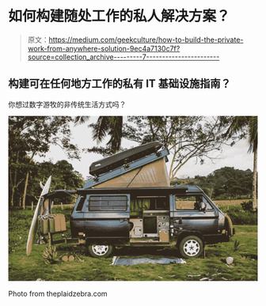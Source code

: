 # 如何构建随处工作的私人解决方案？

> 原文：<https://medium.com/geekculture/how-to-build-the-private-work-from-anywhere-solution-9ec4a7130c7f?source=collection_archive---------7----------------------->

## 构建可在任何地方工作的私有 IT 基础设施指南？

你想过数字游牧的非传统生活方式吗？

![](img/1edb882fe882ff4bd814658773f3a196.png)

Photo from theplaidzebra.com